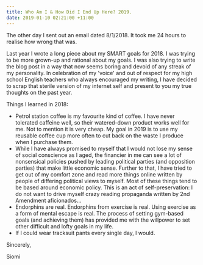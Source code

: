 ```yaml
---
title: Who Am I & How Did I End Up Here? 2019.
date: 2019-01-10 02:21:00 +11:00
---
```


The other day I sent out an email dated 8/1/2018. It took me 24 hours to realise how wrong that was.

Last year I wrote a long piece about my SMART goals for 2018. I was trying to be more grown-up and rational about my goals. I was also trying to write the blog post in a way that now seems boring and devoid of any streak of my personality. In celebration of my 'voice' and out of respect for my high school English teachers who always encouraged my writing, I have decided to scrap that sterile version of my internet self and present to you my true thoughts on the past year.

Things I learned in 2018:
* Petrol station coffee is my favourite kind of coffee. I have never tolerated caffeine well, so their watered-down product works well for me. Not to mention it is very cheap. My goal in 2019 is to use my reusable coffee cup more often to cut back on the waste I produce when I purchase them.
* While I have always promised to myself that I would not lose my sense of social conscience as I aged, the financier in me can see a lot of nonsensical policies pushed by leading political parties (and opposition parties) that make little economic sense. Further to that, I have tried to get out of my comfort zone and read more things online written by people of differing political views to myself. Most of these things tend to be based around economic policy. This is an act of self-preservation: I do not want to drive myself crazy reading propaganda written by 2nd Amendment aficionados... 
* Endorphins are real. Endorphins from exercise is real. Using exercise as a form of mental escape is real. The process of setting gym-based goals (and achieving them) has provided me with the willpower to set other difficult and lofty goals in my life. 
* If I could wear tracksuit pants every single day, I would. 


Sincerely,

Siomi
